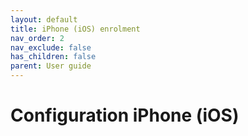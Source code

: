 ```yaml
---
layout: default
title: iPhone (iOS) enrolment
nav_order: 2
nav_exclude: false
has_children: false
parent: User guide
---
```


# Configuration iPhone (iOS) 